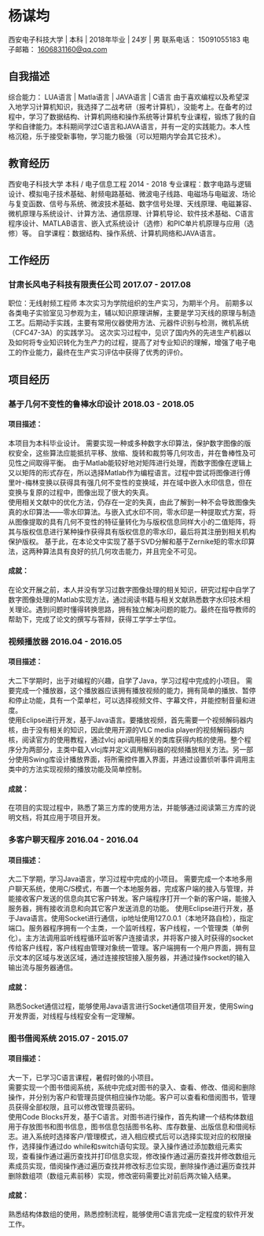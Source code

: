# 杨谋均

西安电子科技大学 | 本科 | 2018年毕业 | 24岁 | 男 
联系电话： 15091055183 
电子邮箱： 1606831160@qq.com

## 自我描述
综合能力： LUA语言 | Matla语言 | JAVA语言 | C语言 
由于喜欢编程以及希望深入地学习计算机知识，我选择了二战考研（报考计算机），没能考上。在备考的过程中，学习了数据结构、计算机网络和操作系统等计算机专业课程，锻炼了我的自学和自律能力。本科期间学过C语言和JAVA语言，并有一定的实践能力。本人性格沉稳，乐于接受新事物，学习能力极强（可以短期内学会其它技术）。

## 教育经历
西安电子科技大学   本科 / 电子信息工程	2014 - 2018
专业课程：数字电路与逻辑设计、模拟电子技术基础、射频电路基础、微波电子线路、电磁场与电磁波、场论与复变函数、信号与系统、微波技术基础、数字信号处理、天线原理、电磁兼容、微机原理与系统设计、计算方法、通信原理、计算机导论、软件技术基础、C语言程序设计、MATLAB语言、嵌入式系统设计（选修）和PIC单片机原理与应用（选修）等。
自学课程：数据结构、操作系统、计算机网络和JAVA语言。

## 工作经历
### 甘肃长风电子科技有限责任公司	2017.07 - 2017.08
职位：无线射频工程师 
本次实习为学院组织的生产实习，为期半个月。 
前期多以各类电子实验室见习参观为主，辅以知识原理讲解，主要是学习天线的原理与制造工艺。后期动手实践，主要有常用仪器使用方法、元器件识别与检测，微机系统（CFC47-3A）的实践学习。 
这次实习过程中，见识了国内外的先进生产机器以及如何将专业知识转化为生产力的过程，提高了对专业知识的理解，增强了电子电工的作业能力，最终在生产实习评估中获得了优秀的评价。 

## 项目经历
### 基于几何不变性的鲁棒水印设计	2018.03 - 2018.05
#### 项目描述： 
本项目为本科毕业设计。
需要实现一种或多种数字水印算法，保护数字图像的版权安全，这些算法应能抵抗平移、放缩、旋转和裁剪等几何攻击，并在鲁棒性及可见性之间取得平衡。
由于Matlab能较好地对矩阵进行处理，而数字图像在逻辑上又以矩阵的形式存在，所以选择Matlab作为编程语言。过程中尝试将图像进行傅里叶-梅林变换以获得具有强几何不变性的变换域，并在域中嵌入水印信息，但在变换与复原的过程中，图像出现了很大的失真。  
使用相关文献中的优化方法，仍存在一定的失真，由此了解到一种不会导致图像失真的水印算法——零水印算法。与嵌入式水印不同，零水印是一种提取式方案，将从图像提取的具有几何不变性的特征量转化为与版权信息同样大小的二值矩阵，将其与版权信息进行某种操作获得具有版权信息的零水印，最后将其注册到相关机构保护版权。
基于此，在本论文中实现了基于SVD分解和基于Zernike矩的零水印算法，这两种算法具有良好的抗几何攻击能力，并且完全不可见。
#### 成就： 
在论文开展之前，本人并没有学习过数字图像处理的相关知识，研究过程中自学了数字图像处理的Matlab实现方法，通过阅读书籍与相关文献熟悉数字水印技术相关理论。遇到问题时懂得转换思路，拥有独立解决问题的能力。最终在指导教师的帮助下，完成了论文的撰写与答辩，获得工学学士学位。

### 视频播放器	2016.04 - 2016.05
#### 项目描述： 
大二下学期时，出于对编程的兴趣，自学了Java，学习过程中完成的小项目。
需要完成一个播放器，这个播放器应该拥有播放视频的能力，拥有简单的播放、暂停和停止功能，具有一个菜单栏，可以选择视频文件、字幕文件，并能控制音量和进度。  
使用Eclipse进行开发，基于Java语言。要播放视频，首先需要一个视频解码器内核，由于没有相关的知识，因此使用开源的VLC media player的视频解码器内核，阅读官方的使用教程，通过vlcj api调用相关的类库获得内核的使用。整个程序分为两部分，主类中载入vlcj库并定义调用解码器的视频播放相关方法。另一部分使用Swing库设计播放界面，将所需控件置入界面，并通过设置侦听事件调用主类中的方法实现视频的播放功能及简单控制。  
#### 成就： 
在项目的实现过程中，熟悉了第三方库的使用方法，并能够通过阅读第三方库的说明文档，将其应用于项目开发。

### 多客户聊天程序	2016.04 - 2016.04
#### 项目描述： 
大二下学期，学习Java语言，学习过程中完成的小项目。
需要完成一个本地多用户聊天系统，使用C/S模式，布置一个本地服务器，完成客户端的接入与管理，并能接收客户发送的信息向其它客户转发。客户端程序打开一个新的客户端，能接入服务器，拥有接收消息和向其它客户发送消息的功能。 
使用Eclipse进行开发，基于Java语言。使用Socket进行通信，ip地址使用127.0.0.1（本地环路自检），指定端口。服务器程序拥有一个主类，一个监听线程，客户线程，一个管理类（单例化）。主方法调用监听线程循环监听客户连接请求，并将客户接入时获得的socket传给客户线程，客户线程由管理对象统一管理。客户端拥有一个用户界面，拥有显示文本的区域与发送区域，通过连接按钮接入服务器，并通过操作socket的输入输出流与服务器通信。
#### 成就： 
熟悉Socket通信过程，能够使用Java语言进行Socket通信项目开发，使用Swing开发界面，对线程与线程安全有一定理解。

### 图书借阅系统	2015.07 - 2015.07
#### 项目描述： 
大一下，已学习C语言课程，暑假时做的小项目。  
需要实现一个图书借阅系统，系统中完成对图书的录入、查看、修改、借阅和删除操作，并分别为客户和管理员提供相应操作功能。客户可以查看和借阅图书，管理员获得全部权限，且可以修改管理员密码。  
使用Code Blocks开发，基于C语言。对图书进行操作，首先构建一个结构体数组用于存放图书和图书信息，图书信息包括图书名称、库存数量、出版信息和借阅标志。进入系统时选择客户/管理模式，进入相应模式后可以选择实现对应的权限操作，选择操作通过do while和switch语句实现。录入操作通过添加数组元素实现，查看操作通过遍历查找并打印信息实现，修改操作通过遍历查找并修改数组元素成员实现，借阅操作通过遍历查找并修改标志位实现，删除操作通过遍历查找并删除数组项（数组元素前移）实现，修改密码需要比对前后两次输入结果。
#### 成就： 
熟悉结构体数组的使用，熟悉控制流程，能够使用C语言完成一定程度的软件开发工作。

